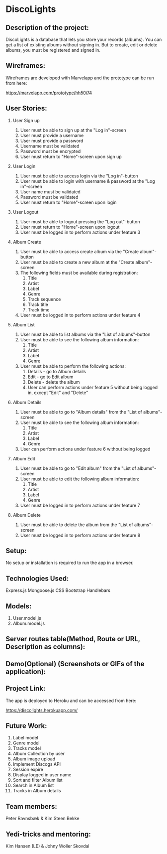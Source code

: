 # **DiscoLights**

## **Description of the project:**

DiscoLights is a database that lets you store your records (albums). You can get a list of existing albums without signing in. But to create, edit or delete albums, you must be registered and signed in.

## **Wireframes:**

Wireframes are developed with Marvelapp and the prototype can be run from here: 

https://marvelapp.com/prototype/hh50i74

## **User Stories:**

1.	User Sign up
    1. User must be able to sign up at the "Log in"-screen
    2. User must provide a username
    3. User must provide a password
    4. Username must be validated
    5. Password must be encrypted
    6. User must return to "Home"-screen upon sign up

2.	User Login
    1. User must be able to access login via the "Log in"-button
    2. User must be able to login with username & password at the "Log in"-screen
    3. User name must be validated
    4. Password must be validated
    5. User must return to "Home"-screen upon login

3.	User Logout
    1. User must be able to logout pressing the "Log out"-button
    2. User must return to "Home"-screen upon logout
    3. User must be logged in to perform actions under feature 3

4.	Album Create
    1. User must be able to access create album via the "Create album"-button
    2. User must be able to create a new album at the "Create album"-screen
    3. The following fields must be available during registration:
       1. Title
       2. Artist
       3. Label
       4. Genre
       5. Track sequence
       6. Track title
       7. Track time
    4. User must be logged in to perform actions under feature 4

5.	Album List
    1. User must be able to list albums via the "List of albums"-button
    2. User must be able to see the following album information:
       1. Title 
       2. Artist
       3. Label
       4. Genre
    3. User must be able to perform the following actions:
       1. Details - go to Album details
       2. Edit - go to Edit album
       3. Delete - delete the album
       4. User can perform actions under feature 5 without being logged in, except "Edit" and "Delete"

6.	Album Details
    1. User must be able to go to "Album details" from the "List of albums"-screen
    2. User must be able to see the following album information:
       1. Title
       2. Artist
       3. Label
       4. Genre
    3. User can perform actions under feature 6 without being logged

7.	Album Edit
    1. User must be able to go to "Edit album" from the "List of albums"-screen
    2. User must be able to edit the following album information:
       1. Title
       2. Artist
       3. Label
       4. Genre
    3. User must be logged in to perform actions under feature 7

8.	Album Delete
    1. User must be able to delete the album from the "List of albums"-screen
    2. User must be logged in to perform actions under feature 8

## **Setup:**

No setup or installation is required to run the app in a browser. 

## **Technologies Used:**

Express.js
Mongoose.js
CSS
Bootstrap
Handlebars

## **Models:**

1.	User.model.js
2.	Album.model.js

## **Server routes table(Method, Route or URL, Description as columns):**

## **Demo(Optional) (Screenshots or GIFs of the application):**

## **Project Link:**

The app is deployed to Heroku and can be accessed from here:

https://discolights.herokuapp.com/

## **Future Work:**

1.	Label model
2.	Genre model
3.	Tracks model
4.	Album Collection by user
5.  Album image upload
6.  Implement Discogs API
7.  Session expire 
8.  Display logged in user name
9.  Sort and filter Album list
10. Search in Album list
11. Tracks in Album details 

## **Team members:**

Peter Ravnsbæk & Kim Steen Bekke

## **Yedi-tricks and mentoring:**

Kim Hansen (LE) & Johny Woller Skovdal